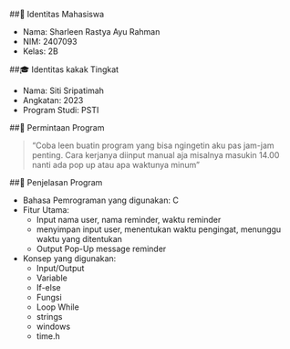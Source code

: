 ##👤 Identitas Mahasiswa
- Nama: Sharleen Rastya Ayu Rahman
- NIM: 2407093
- Kelas: 2B
  
##🎓 Identitas kakak Tingkat
- Nama: Siti Sripatimah
- Angkatan: 2023
- Program Studi: PSTI
  
##🔑 Permintaan Program
> “Coba leen buatin program yang bisa ngingetin aku pas jam-jam penting. Cara kerjanya diinput manual aja misalnya masukin 14.00 nanti ada pop up atau apa waktunya minum”

##🧠 Penjelasan Program
- Bahasa Pemrograman yang digunakan: C
- Fitur Utama:
    - Input nama user, nama reminder, waktu reminder
    - menyimpan input user, menentukan waktu pengingat, menunggu waktu yang              ditentukan
    - Output Pop-Up message reminder
- Konsep yang digunakan:
    - Input/Output
    - Variable
    - If-else
    - Fungsi
    - Loop While
    - strings
    - windows
    - time.h
